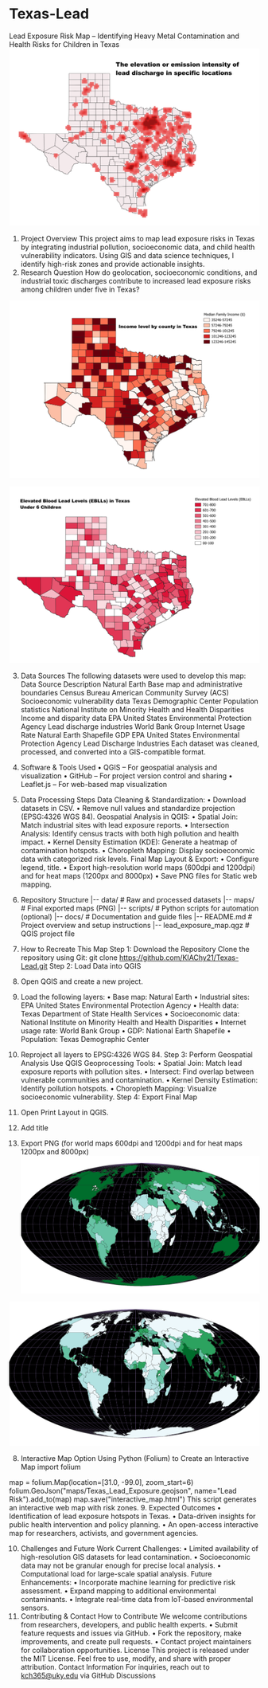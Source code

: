 # Texas-Lead

Lead Exposure Risk Map – Identifying Heavy Metal Contamination and Health Risks for Children in Texas
![image alt](https://github.com/KIAChy21/Texas-Lead/blob/Texas_Lead-issues/Industry_Texas.png?raw=true)

1. Project Overview
This project aims to map lead exposure risks in Texas by integrating industrial pollution, socioeconomic data, and child health vulnerability indicators. Using GIS and data science techniques, I identify high-risk zones and provide actionable insights.
2. Research Question
How do geolocation, socioeconomic conditions, and industrial toxic discharges contribute to increased lead exposure risks among children under five in Texas?

![image alt](https://github.com/KIAChy21/Texas-Lead/blob/Texas_Lead-issues/Income%20Level_Texas.png?raw=true)


![image alt](https://github.com/KIAChy21/Texas-Lead/blob/Texas_Lead-issues/EBLLs_U6_Texas.png?raw=true)

3. Data Sources
The following datasets were used to develop this map:
Data Source	Description
Natural Earth	Base map and administrative boundaries
Census Bureau American Community Survey (ACS)	Socioeconomic vulnerability data
Texas Demographic Center	Population statistics
National Institute on Minority Health and Health Disparities	Income and disparity data
EPA United States Environmental Protection Agency	Lead discharge industries
World Bank Group 	Internet Usage Rate
Natural Earth Shapefile	GDP
EPA United States Environmental Protection Agency 	Lead Discharge Industries
Each dataset was cleaned, processed, and converted into a GIS-compatible format.

4. Software & Tools Used
•	QGIS – For geospatial analysis and visualization
•	GitHub – For project version control and sharing
•	Leaflet.js – For web-based map visualization
5. Data Processing Steps
Data Cleaning & Standardization:
•	Download datasets in CSV.
•	Remove null values and standardize projection (EPSG:4326 WGS 84).
Geospatial Analysis in QGIS:
•	Spatial Join: Match industrial sites with lead exposure reports.
•	Intersection Analysis: Identify census tracts with both high pollution and health impact.
•	Kernel Density Estimation (KDE): Generate a heatmap of contamination hotspots.
•	Choropleth Mapping: Display socioeconomic data with categorized risk levels.
Final Map Layout & Export:
•	Configure legend, title.
•	Export high-resolution world maps (600dpi and 1200dpi) and for heat maps (1200px and 8000px)
•	Save PNG files for Static web mapping.
6. Repository Structure
|-- data/                      # Raw and processed datasets
|-- maps/                      # Final exported maps (PNG)
|-- scripts/                   # Python scripts for automation (optional)
|-- docs/                      # Documentation and guide files
|-- README.md                  # Project overview and setup instructions
|-- lead_exposure_map.qgz      # QGIS project file
7. How to Recreate This Map
Step 1: Download the Repository
Clone the repository using Git:
git clone https://github.com/KIAChy21/Texas-Lead.git
Step 2: Load Data into QGIS
1.	Open QGIS and create a new project.
2.	Load the following layers: 
•	Base map: Natural Earth
•	Industrial sites: EPA United States Environmental Protection Agency
•	Health data: Texas Department of State Health Services
•	Socioeconomic data: National Institute on Minority Health and Health Disparities
•	Internet usage rate: World Bank Group
•	GDP: National Earth Shapefile
•	Population: Texas Demographic Center
3.	Reproject all layers to EPSG:4326 WGS 84.
Step 3: Perform Geospatial Analysis
Use QGIS Geoprocessing Tools:
•	Spatial Join: Match lead exposure reports with pollution sites.
•	Intersect: Find overlap between vulnerable communities and contamination.
•	Kernel Density Estimation: Identify pollution hotspots.
•	Choropleth Mapping: Visualize socioeconomic vulnerability.
Step 4: Export Final Map
1.	Open Print Layout in QGIS.
2.	Add title
3.	Export PNG (for world maps 600dpi and 1200dpi and for heat maps 1200px and 8000px)
![image alt](https://github.com/KIAChy21/Texas-Lead/blob/Texas_Lead-issues/gdp-Texas_Lead.png?raw=true)

![image alt](https://github.com/KIAChy21/Texas-Lead/blob/Texas_Lead-issues/pop%20density-Texas_Lead.png?raw=true)

8. Interactive Map Option
Using Python (Folium) to Create an Interactive Map
import folium

map = folium.Map(location=[31.0, -99.0], zoom_start=6)
folium.GeoJson("maps/Texas_Lead_Exposure.geojson", name="Lead Risk").add_to(map)
map.save("interactive_map.html")
This script generates an interactive web map with risk zones.
9. Expected Outcomes
•	Identification of lead exposure hotspots in Texas.
•	Data-driven insights for public health intervention and policy planning.
•	An open-access interactive map for researchers, activists, and government agencies.

10. Challenges and Future Work
Current Challenges:
•	Limited availability of high-resolution GIS datasets for lead contamination.
•	Socioeconomic data may not be granular enough for precise local analysis.
•	Computational load for large-scale spatial analysis.
Future Enhancements:
•	Incorporate machine learning for predictive risk assessment.
•	Expand mapping to additional environmental contaminants.
•	Integrate real-time data from IoT-based environmental sensors.
11. Contributing & Contact
How to Contribute
We welcome contributions from researchers, developers, and public health experts.
•	Submit feature requests and issues via GitHub.
•	Fork the repository, make improvements, and create pull requests.
•	Contact project maintainers for collaboration opportunities.
License
This project is released under the MIT License. Feel free to use, modify, and share with proper attribution.
Contact Information
For inquiries, reach out to kch365@uky.edu via GitHub Discussions 


